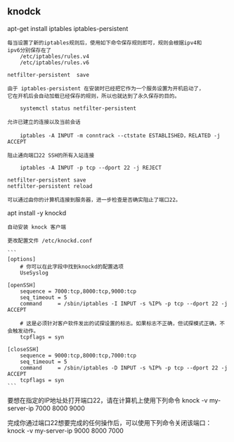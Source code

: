 
## knodck

apt-get install iptables iptables-persistent

    每当设置了新的iptables规则后，使用如下命令保存规则即可，规则会根据ipv4和
    ipv6分别保存在了
        /etc/iptables/rules.v4
        /etc/iptables/rules.v6

    netfilter-persistent  save

    由于 iptables-persistent 在安装时已经把它作为一个服务设置为开机启动了，
    它在开机后会自动加载已经保存的规则，所以也就达到了永久保存的目的。

        systemctl status netfilter-persistent

    允许已建立的连接以及当前会话

        iptables -A INPUT -m conntrack --ctstate ESTABLISHED，RELATED -j ACCEPT

    阻止通向端口22 SSH的所有入站连接

        iptables -A INPUT -p tcp --dport 22 -j REJECT

    netfilter-persistent save
    netfilter-persistent reload

    可以通过由你的计算机连接到服务器，进一步检查是否确实阻止了端口22。


apt install -y knockd

    自动安装 knock 客户端

    更改配置文件 /etc/knockd.conf

    ```
    [options]
        # 你可以在此字段中找到knockd的配置选项
        UseSyslog

    [openSSH]
        sequence = 7000:tcp,8000:tcp,9000:tcp
        seq_timeout = 5
        command     = /sbin/iptables -I INPUT -s %IP% -p tcp --dport 22 -j ACCEPT

        # 这是必须针对客户软件发出的试探设置的标志。如果标志不正确，但试探模式正确，不会触发动作。
        tcpflags = syn

    [closeSSH]
        sequence = 9000:tcp,8000:tcp,7000:tcp
        seq_timeout = 5
        command     = /sbin/iptables -D INPUT -s %IP% -p tcp --dport 22 -j ACCEPT
        tcpflags = syn
    ```



要想在指定的IP地址处打开端口22，请在计算机上使用下列命令
    knock -v my-server-ip 7000 8000 9000

完成你通过端口22想要完成的任何操作后，可以使用下列命令关闭该端口：
    knock -v my-server-ip 9000 8000 7000




